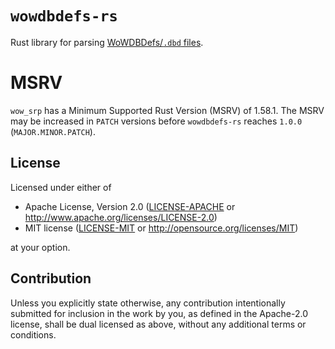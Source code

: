 # `wowdbdefs-rs`

Rust library for parsing [WoWDBDefs/`.dbd` files](https://github.com/wowdev/WoWDBDefs).

# MSRV

`wow_srp` has a Minimum Supported Rust Version (MSRV) of 1.58.1.
The MSRV may be increased in `PATCH` versions before `wowdbdefs-rs` reaches `1.0.0` (`MAJOR.MINOR.PATCH`).

## License

Licensed under either of

 * Apache License, Version 2.0
   ([LICENSE-APACHE](LICENSE-APACHE) or http://www.apache.org/licenses/LICENSE-2.0)
 * MIT license
   ([LICENSE-MIT](LICENSE-MIT) or http://opensource.org/licenses/MIT)

at your option.

## Contribution

Unless you explicitly state otherwise, any contribution intentionally submitted
for inclusion in the work by you, as defined in the Apache-2.0 license, shall be
dual licensed as above, without any additional terms or conditions.
